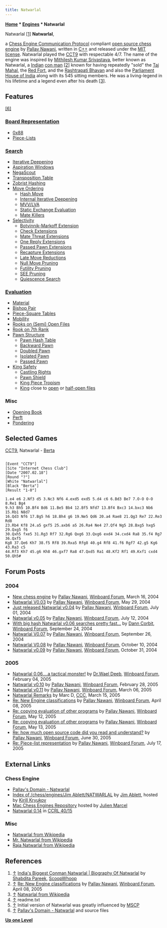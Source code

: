 ```yaml
---
title: Natwarlal
---
```

**[Home](Home "Home") \* [Engines](Engines "Engines") \* Natwarlal**



 [](File:Natwarlal.jpg) Natwarlal <a id="cite-note-1" href="#cite-ref-1">[1]</a> 
**Natwarlal**,  

a [Chess Engine Communication Protocol](Chess_Engine_Communication_Protocol "Chess Engine Communication Protocol") compliant [open source chess engine](Category:Open_Source "Category:Open Source") by [Pallav Nawani](Pallav_Nawani "Pallav Nawani"), written in [C++](Cpp "Cpp") and released under the [MIT license](Massachusetts_Institute_of_Technology#License "Massachusetts Institute of Technology"). Natwarlal played the [CCT9](CCT9 "CCT9") with respectable 4/7. 
The name of the engine was inspired by [Mithilesh Kumar Srivastava](https://en.wikipedia.org/wiki/Natwarlal), better known as Natwarlal, a [Indian](https://en.wikipedia.org/wiki/India) [con man](https://en.wikipedia.org/wiki/Confidence_trick) <a id="cite-note-2" href="#cite-ref-2">[2]</a> known for having repeatedly "sold" the [Taj Mahal](https://en.wikipedia.org/wiki/Taj_Mahal), the [Red Fort](https://en.wikipedia.org/wiki/Red_Fort), and the [Rashtrapati Bhavan](https://en.wikipedia.org/wiki/Rashtrapati_Bhavan) and also the [Parliament House of India](https://en.wikipedia.org/wiki/Sansad_Bhavan) along with its 545 sitting members. He was a living-legend in his lifetime and a legend even after his death <a id="cite-note-3" href="#cite-ref-3">[3]</a>. 



## Features


<a id="cite-note-6" href="#cite-ref-6">[6]</a>



### [Board Representation](Board_Representation "Board Representation")


* [0x88](0x88 "0x88")
* [Piece-Lists](Piece-Lists "Piece-Lists")


### [Search](Search "Search")


* [Iterative Deepening](Iterative_Deepening "Iterative Deepening")
* [Aspiration Windows](Aspiration_Windows "Aspiration Windows")
* [NegaScout](NegaScout "NegaScout")
* [Transposition Table](Transposition_Table "Transposition Table")
* [Zobrist Hashing](Zobrist_Hashing "Zobrist Hashing")
* [Move Ordering](Move_Ordering "Move Ordering")
	+ [Hash Move](Hash_Move "Hash Move")
	+ [Internal Iterative Deepening](Internal_Iterative_Deepening "Internal Iterative Deepening")
	+ [MVV/LVA](MVV-LVA "MVV-LVA")
	+ [Static Exchange Evaluation](Static_Exchange_Evaluation "Static Exchange Evaluation")
	+ [Mate Killers](Mate_Killers "Mate Killers")
* [Selectivity](Selectivity "Selectivity")
	+ [Botvinnik-Markoff Extension](Botvinnik-Markoff_Extension "Botvinnik-Markoff Extension")
	+ [Check Extensions](Check_Extensions "Check Extensions")
	+ [Mate Threat Extensions](Mate_Threat_Extensions "Mate Threat Extensions")
	+ [One Reply Extensions](One_Reply_Extensions "One Reply Extensions")
	+ [Passed Pawn Extensions](Passed_Pawn_Extensions "Passed Pawn Extensions")
	+ [Recapture Extensions](Recapture_Extensions "Recapture Extensions")
	+ [Late Move Reductions](Late_Move_Reductions "Late Move Reductions")
	+ [Null Move Pruning](Null_Move_Pruning "Null Move Pruning")
	+ [Futility Pruning](Futility_Pruning "Futility Pruning")
	+ [SEE Pruning](Static_Exchange_Evaluation "Static Exchange Evaluation")
	+ [Quiescence Search](Quiescence_Search "Quiescence Search")


### [Evaluation](Evaluation "Evaluation")


* [Material](Material "Material")
* [Bishop Pair](Bishop_Pair "Bishop Pair")
* [Piece-Square Tables](Piece-Square_Tables "Piece-Square Tables")
* [Mobility](Mobility "Mobility")
* [Rooks on (Semi) Open Files](Rook_on_Open_File "Rook on Open File")
* [Rook on 7th Rank](Rook_on_Seventh "Rook on Seventh")
* [Pawn Structure](Pawn_Structure "Pawn Structure")
	+ [Pawn Hash Table](Pawn_Hash_Table "Pawn Hash Table")
	+ [Backward Pawn](Backward_Pawn "Backward Pawn")
	+ [Doubled Pawn](Doubled_Pawn "Doubled Pawn")
	+ [Isolated Pawn](Isolated_Pawn "Isolated Pawn")
	+ [Passed Pawn](Passed_Pawn "Passed Pawn")
* [King Safety](King_Safety "King Safety")
	+ [Castling Rights](Castling_Rights "Castling Rights")
	+ [Pawn Shield](King_Safety#PawnShield "King Safety")
	+ [King Piece Tropism](King_Safety#KingTropism "King Safety")
	+ [King](King "King") close to [open](Open_File "Open File") or [half-open files](Half-open_File "Half-open File")


### Misc


* [Opening Book](Opening_Book "Opening Book")
* [Perft](Perft "Perft")
* [Pondering](Pondering "Pondering")


## Selected Games


[CCT9](CCT9 "CCT9"), Natwarlal - [Berta](Berta "Berta")




```

[Event "CCT9"]
[Site "Internet Chess Club"]
[Date "2007.02.18"]
[Round "?"]
[White "Natwarlal"]
[Black "Berta"]
[Result "1-0"]
 
1.e4 e6 2.Nf3 d5 3.Nc3 Nf6 4.exd5 exd5 5.d4 c6 6.Bd3 Be7 7.O-O O-O 8.Re1 Bg4 
9.h3 Bh5 10.Bf4 Bd6 11.Be5 Bb4 12.Bf5 Nfd7 13.Bf4 Bxc3 14.bxc3 Nb6 15.Rb1 N8d7 
16.Qd3 Nf6 17.Bg5 h6 18.Bh4 g6 19.Ne5 Qd6 20.a4 Rae8 21.Qg3 Re7 22.Re3 Rd8 
23.Rb4 Kf8 24.a5 gxf5 25.axb6 a5 26.Ra4 Ne4 27.Qf4 Ng5 28.Bxg5 hxg5 29.Qxg5 f6 
30.Qxh5 fxe5 31.Rg3 Rf7 32.Rg6 Qxg6 33.Qxg6 exd4 34.cxd4 Ra8 35.f4 Rg7 36.Qxf5 
Kg8 37.Qe6 Kh7 38.f5 Rf8 39.Rxa5 Rfg8 40.g4 Rf8 41.f6 Rgf7 42.g5 Kg6 43.Ra3 c5 
44.Rf3 Kh7 45.g6 Kh8 46.gxf7 Ra8 47.Qxd5 Ra1 48.Kf2 Rf1 49.Kxf1 cxd4 50.Qh5#

```

## Forum Posts


### 2004


* [New chess engine](http://www.open-aurec.com/wbforum/viewtopic.php?f=18&t=46915) by [Pallav Nawani](Pallav_Nawani "Pallav Nawani"), [Winboard Forum](Computer_Chess_Forums "Computer Chess Forums"), March 16, 2004
* [Natwarlal V0.03](http://www.open-aurec.com/wbforum/viewtopic.php?f=18&t=47710) by [Pallav Nawani](Pallav_Nawani "Pallav Nawani"), [Winboard Forum](Computer_Chess_Forums "Computer Chess Forums"), May 29, 2004
* [Just released Natwarlal v0.04](http://www.open-aurec.com/wbforum/viewtopic.php?f=18&t=48063) by [Pallav Nawani](Pallav_Nawani "Pallav Nawani"), [Winboard Forum](Computer_Chess_Forums "Computer Chess Forums"), July 01, 2004
* [Natwarlal v0.05](http://www.open-aurec.com/wbforum/viewtopic.php?f=18&t=48169) by [Pallav Nawani](Pallav_Nawani "Pallav Nawani"), [Winboard Forum](Computer_Chess_Forums "Computer Chess Forums"), July 12, 2004
* [With big hash Natwarlal v0.06 searches pretty fast...](http://www.open-aurec.com/wbforum/viewtopic.php?f=18&t=49036) by [Dann Corbit](Dann_Corbit "Dann Corbit"), [Winboard Forum](Computer_Chess_Forums "Computer Chess Forums"), September 24, 2004
* [Natwarlal V0.07](http://www.open-aurec.com/wbforum/viewtopic.php?f=18&t=49082) by [Pallav Nawani](Pallav_Nawani "Pallav Nawani"), [Winboard Forum](Computer_Chess_Forums "Computer Chess Forums"), September 26, 2004
* [Natwarlal V0.08](http://www.open-aurec.com/wbforum/viewtopic.php?f=2&t=229) by [Pallav Nawani](Pallav_Nawani "Pallav Nawani"), [Winboard Forum](Computer_Chess_Forums "Computer Chess Forums"), October 10, 2004
* [Natwarlal v0.09](http://www.open-aurec.com/wbforum/viewtopic.php?f=2&t=443) by [Pallav Nawani](Pallav_Nawani "Pallav Nawani"), [Winboard Forum](Computer_Chess_Forums "Computer Chess Forums"), October 31, 2004


### 2005


* [Natwarlal 0.06....a tactical monster!](http://www.open-aurec.com/wbforum/viewtopic.php?f=2&t=1552) by [Dr.Wael Deeb](index.php?title=Dr.Wael_Deeb&action=edit&redlink=1 "Dr.Wael Deeb (page does not exist)"), [Winboard Forum](Computer_Chess_Forums "Computer Chess Forums"), February 04, 2005
* [Natwarlal v0.10](http://www.open-aurec.com/wbforum/viewtopic.php?f=2&t=1811) by [Pallav Nawani](Pallav_Nawani "Pallav Nawani"), [Winboard Forum](Computer_Chess_Forums "Computer Chess Forums"), February 28, 2005
* [Natwarlal v0.11](http://www.open-aurec.com/wbforum/viewtopic.php?f=2&t=1884) by [Pallav Nawani](Pallav_Nawani "Pallav Nawani"), [Winboard Forum](Computer_Chess_Forums "Computer Chess Forums"), March 06, 2005
* [Natwarlal Remarks](https://www.stmintz.com/ccc/index.php?id=416869) by Marc D, [CCC](CCC "CCC"), March 15, 2005
* [Re: New Engine classifications](http://www.open-aurec.com/wbforum/viewtopic.php?f=2&t=2178&p=10172#p10172) by [Pallav Nawani](Pallav_Nawani "Pallav Nawani"), [Winboard Forum](Computer_Chess_Forums "Computer Chess Forums"), April 08, 2005
* [Re: copying evaluation of other programs](http://www.open-aurec.com/wbforum/viewtopic.php?f=4&t=2456&p=11816#p11736) by [Pallav Nawani](Pallav_Nawani "Pallav Nawani"), [Winboard Forum](Computer_Chess_Forums "Computer Chess Forums"), May 12, 2005
* [Re: copying evaluation of other programs](http://www.open-aurec.com/wbforum/viewtopic.php?f=4&t=2456&p=11816#p11816) by [Pallav Nawani](Pallav_Nawani "Pallav Nawani"), [Winboard Forum](Computer_Chess_Forums "Computer Chess Forums"), May 13, 2005
* [Re: how much open source code did you read and understand?](http://www.open-aurec.com/wbforum/viewtopic.php?f=4&t=2877&p=14199#p14199) by [Pallav Nawani](Pallav_Nawani "Pallav Nawani"), [Winboard Forum](Computer_Chess_Forums "Computer Chess Forums"), June 30, 2005
* [Re: Piece-list representation](http://www.open-aurec.com/wbforum/viewtopic.php?f=4&t=3110&p=15091#p15091) by [Pallav Nawani](Pallav_Nawani "Pallav Nawani"), [Winboard Forum](Computer_Chess_Forums "Computer Chess Forums"), July 17, 2005


## External Links


### Chess Engine


* [Pallav's Domain - Natwarlal](http://www.oocities.org/pallavnawani/chess-natwarlal.html)
* [Index of /chess/engines/Jim Ablett/NATWARLAL](http://kirr.homeunix.org/chess/engines/Jim%20Ablett/NATWARLAL/) by [Jim Ablett](Jim_Ablett "Jim Ablett"), hosted by [Kirill Kryukov](Kirill_Kryukov "Kirill Kryukov")
* [Mac Chess Engines Repository](http://julien.marcel.free.fr/macchess/Chess_on_Mac/Engines.html) hosted by [Julien Marcel](Julien_Marcel "Julien Marcel")
* [Natwarlal 0.14](https://ccrl.chessdom.com/ccrl/4040/cgi/engine_details.cgi?match_length=30&each_game=1&print=Details&each_game=1&eng=Natwarlal%200.14#Natwarlal_0_14) in [CCRL 40/15](CCRL "CCRL")


### Misc


* [Natwarlal from Wikipedia](https://en.wikipedia.org/wiki/Natwarlal)
* [Mr. Natwarlal from Wikipedia](https://en.wikipedia.org/wiki/Mr._Natwarlal)
* [Raja Natwarlal from Wikipedia](https://en.wikipedia.org/wiki/Raja_Natwarlal)


## References


1. <a id="cite-ref-1" href="#cite-note-1">↑</a> [India's Biggest Conman Natwarlal | Biography Of Natwarlal](https://www.scoopwhoop.com/Natwarlal-Indias-Greatest-Conman-Who-Sold-Taj-Mahal/) by [Shabdita Pareek](https://www.scoopwhoop.com/author/shabdita-pareek/?ref=page_article), [ScoopWhoop](https://en.wikipedia.org/wiki/ScoopWhoop)
2. <a id="cite-ref-2" href="#cite-note-2">↑</a> [Re: New Engine classifications](http://www.open-aurec.com/wbforum/viewtopic.php?f=2&t=2178&p=10172#p10172) by [Pallav Nawani](Pallav_Nawani "Pallav Nawani"), [Winboard Forum](Computer_Chess_Forums "Computer Chess Forums"), April 08, 2005
3. <a id="cite-ref-3" href="#cite-note-3">↑</a> [Natwarlal from Wikipedia](https://en.wikipedia.org/wiki/Natwarlal)
4. <a id="cite-ref-4" href="#cite-note-4">↑</a> readme.txt
5. <a id="cite-ref-5" href="#cite-note-5">↑</a> Initial version of Natwarlal was greatly influenced by [MSCP](MSCP "MSCP")
6. <a id="cite-ref-6" href="#cite-note-6">↑</a> [Pallav's Domain - Natwarlal](http://www.oocities.org/pallavnawani/chess-natwarlal.html) and source files

**[Up one Level](Engines "Engines")**







 
